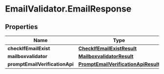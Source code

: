 # EmailValidator.EmailResponse

## Properties

Name | Type | Description | Notes
------------ | ------------- | ------------- | -------------
**checkIfEmailExist** | [**CheckIfEmailExistResult**](CheckIfEmailExistResult.md) |  | [optional] 
**mailboxvalidator** | [**MailboxvalidatorResult**](MailboxvalidatorResult.md) |  | [optional] 
**promptEmailVerificationApi** | [**PromptEmailVerificationApiResult**](PromptEmailVerificationApiResult.md) |  | [optional] 


